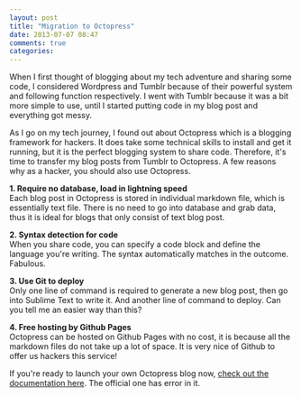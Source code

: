 ```yaml
---
layout: post
title: "Migration to Octopress"
date: 2013-07-07 08:47
comments: true
categories:
---
```

When I first thought of blogging about my tech adventure and sharing some code, I considered Wordpress and Tumblr because of their powerful system and following function respectively. I went with Tumblr because it was a bit more simple to use, until I started putting code in my blog post and everything got messy.

As I go on my tech journey, I found out about Octopress which is a blogging framework for hackers. It does take some technical skills to install and get it running, but it is the perfect blogging system to share code. Therefore, it's time to transfer my blog posts from Tumblr to Octopress. A few reasons why as a hacker, you should also use Octopress.

<strong>1. Require no database, load in lightning speed</strong><br>
Each blog post in Octopress is stored in individual markdown file, which is essentially text file. There is no need to go into database and grab data, thus it is ideal for blogs that only consist of text blog post.

<strong>2. Syntax detection for code</strong><br>
When you share code, you can specify a code block and define the language you're writing. The syntax automatically matches in the outcome. Fabulous.

<strong>3. Use Git to deploy</strong><br>
Only one line of command is required to generate a new blog post, then go into Sublime Text to write it. And another line of command to deploy. Can you tell me an easier way than this?

<strong>4. Free hosting by Github Pages</strong><br>
Octopress can be hosted on Github Pages with no cost, it is because all the markdown files do not take up a lot of space. It is very nice of Github to offer us hackers this service!

If you're ready to launch your own Octopress blog now, <a href="http://www.moncefbelyamani.com/how-to-install-and-configure-octopress-on-a-mac/">check out the documentation here</a>. The official one has error in it.
